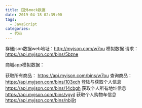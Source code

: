 ```yaml
---
title: 国外mock数据
date: 2019-04-18 02:39:00
tags:
  - JavaScript
categories:
  - 代码
---
```

存储json数据web地址：http://myjson.com/w7ou
模拟数据
请求：https://api.myjson.com/bins/5bzne



商城app模拟数据：

获取所有商品：
https://api.myjson.com/bins/w7ou
查询商品：
https://api.myjson.com/bins/103xch
登陆与获取个人信息
https://api.myjson.com/bins/14cbgh
获取个人所有地址信息
https://api.myjson.com/bins/vgyjl
获取个人购物车信息
https://api.myjson.com/bins/nbj9t
